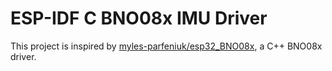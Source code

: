 # ESP-IDF C BNO08x IMU Driver

This project is inspired by [myles-parfeniuk/esp32_BNO08x](https://github.com/myles-parfeniuk/esp32_BNO08x), a C++ BNO08x driver.